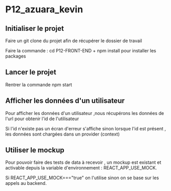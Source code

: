 # P12_azuara_kevin

## Initialiser le projet

Faire un git clone du projet afin de récupérer le dossier de travail

Faire la commande : cd P12-FRONT-END + npm install pour installer les packages

## Lancer le projet

Rentrer la commande npm start 
## Afficher les données d'un utilisateur

Pour afficher les données d'un utilisateur ,nous récupérons les données de l'url pour obtenir l'id de l'utilisateur

Si l'id n'existe pas un écran d'erreur s'affiche sinon lorsque l'id est présent , les données sont chargées dans un provider (context)

## Utiliser le mockup 

Pour pouvoir faire des tests de data à recevoir , un mockup est existant et activable depuis la variable d'environnement : REACT_APP_USE_MOCK.

Si REACT_APP_USE_MOCK==="true" on l'utilise sinon on se base sur les appels au backend.